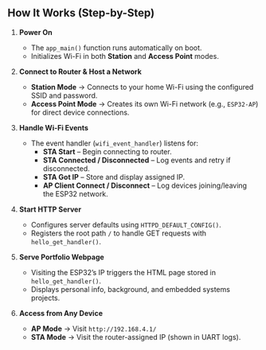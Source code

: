 ## How It Works (Step-by-Step)

1. **Power On**  
   - The `app_main()` function runs automatically on boot.  
   - Initializes Wi-Fi in both **Station** and **Access Point** modes.  

2. **Connect to Router & Host a Network**  
   - **Station Mode** → Connects to your home Wi-Fi using the configured SSID and password.  
   - **Access Point Mode** → Creates its own Wi-Fi network (e.g., `ESP32-AP`) for direct device connections.  

3. **Handle Wi-Fi Events**  
   - The event handler (`wifi_event_handler`) listens for:  
     - **STA Start** – Begin connecting to router.  
     - **STA Connected / Disconnected** – Log events and retry if disconnected.  
     - **STA Got IP** – Store and display assigned IP.  
     - **AP Client Connect / Disconnect** – Log devices joining/leaving the ESP32 network.  

4. **Start HTTP Server**  
   - Configures server defaults using `HTTPD_DEFAULT_CONFIG()`.  
   - Registers the root path `/` to handle GET requests with `hello_get_handler()`.  

5. **Serve Portfolio Webpage**  
   - Visiting the ESP32’s IP triggers the HTML page stored in `hello_get_handler()`.  
   - Displays personal info, background, and embedded systems projects.  

6. **Access from Any Device**  
   - **AP Mode** → Visit `http://192.168.4.1/`  
   - **STA Mode** → Visit the router-assigned IP (shown in UART logs).
